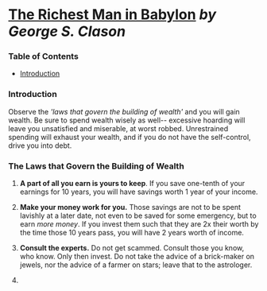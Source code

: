# [The Richest Man in Babylon](https://www.goodreads.com/book/show/1052.The_Richest_Man_in_Babylon?ac=1&from_search=true&qid=xbYQ53V0JN&rank=1) *by George S. Clason*

### Table of Contents

- [Introduction](#INTRODUCTION)

### Introduction

Observe the *'laws that govern the building of wealth'* and you will gain wealth. Be sure to spend wealth wisely as well-- excessive hoarding will leave you unsatisfied and miserable, at worst robbed. Unrestrained spending will exhaust your wealth, and if you do not have the self-control, drive you into debt.

### The Laws that Govern the Building of Wealth

1. **A part of all you earn is yours to keep**. If you save one-tenth of your earnings for 10 years, you will have savings worth 1 year of your income.

2. **Make your money work for you.** Those savings are not to be spent lavishly at a later date, not even to be saved for some emergency, but to earn *more money*. If you invest them such that they are 2x their worth by the time those 10 years pass, you will have 2 years worth of income.  

3. **Consult the experts.** Do not get scammed. Consult those you know, who know. Only then invest. Do not take the advice of a brick-maker on jewels, nor the advice of a farmer on stars; leave that to the astrologer.

4. 

   








